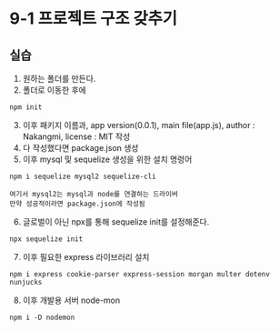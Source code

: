 # 9-1 프로젝트 구조 갖추기

## 실습

1. 원하는 폴더를 만든다. 
2. 폴더로 이동한 후에 
```
npm init
```
3. 이후 패키지 이름과, app version(0.0.1), main file(app.js), author : Nakangmi, license : MIT 작성
4. 다 작성했다면 package.json 생성
5. 이후 mysql 및 sequelize 생성을 위한 설치 명령어
```
npm i sequelize mysql2 sequelize-cli

여기서 mysql2는 mysql과 node를 연결하는 드라이버
만약 성공적이라면 package.json에 작성됨
```
6. 글로벌이 아닌 npx를 통해 sequelize init를 설정해준다.
```
npx sequelize init
```
7. 이후 필요한 express 라이브러리 설치
```
npm i express cookie-parser express-session morgan multer dotenv nunjucks 
```
8. 이후 개발용 서버 node-mon
```
npm i -D nodemon
```